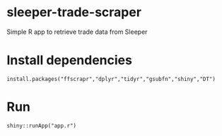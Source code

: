 # sleeper-trade-scraper
Simple R app to retrieve trade data from Sleeper

# Install dependencies
```install.packages("ffscrapr","dplyr","tidyr","gsubfn","shiny","DT")```

# Run
```shiny::runApp("app.r")```
